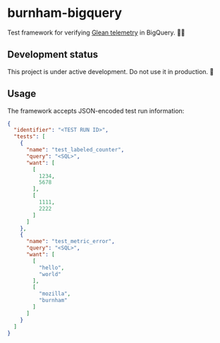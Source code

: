 # burnham-bigquery

Test framework for verifying [Glean telemetry][Glean] in BigQuery. 👩‍🔬

## Development status

This project is under active development. Do not use it in production. 🚧

## Usage

The framework accepts JSON-encoded test run information:

```json
{
  "identifier": "<TEST RUN ID>",
  "tests": [
    {
      "name": "test_labeled_counter",
      "query": "<SQL>",
      "want": [
        [
          1234,
          5678
        ],
        [
          1111,
          2222
        ]
      ]
    },
    {
      "name": "test_metric_error",
      "query": "<SQL>",
      "want": [
        [
          "hello",
          "world"
        ],
        [
          "mozilla",
          "burnham"
        ]
      ]
    }
  ]
}
```

[Glean]: https://mozilla.github.io/glean/book/index.html
